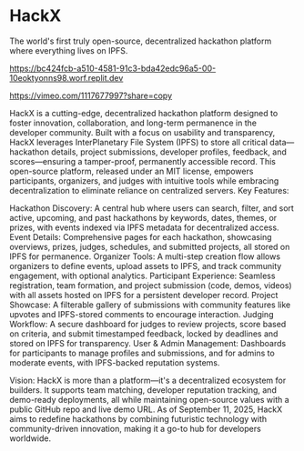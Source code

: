 # HackX
The world's first truly open-source, decentralized hackathon platform where everything lives on IPFS.

https://bc424fcb-a510-4581-91c3-bda42edc96a5-00-10eoktyonns98.worf.replit.dev

https://vimeo.com/1117677997?share=copy

HackX is a cutting-edge, decentralized hackathon platform designed to foster innovation, collaboration, and long-term permanence in the developer community. Built with a focus on usability and transparency, HackX leverages InterPlanetary File System (IPFS) to store all critical data—hackathon details, project submissions, developer profiles, feedback, and scores—ensuring a tamper-proof, permanently accessible record. This open-source platform, released under an MIT license, empowers participants, organizers, and judges with intuitive tools while embracing decentralization to eliminate reliance on centralized servers.
Key Features:

Hackathon Discovery: A central hub where users can search, filter, and sort active, upcoming, and past hackathons by keywords, dates, themes, or prizes, with events indexed via IPFS metadata for decentralized access.
Event Details: Comprehensive pages for each hackathon, showcasing overviews, prizes, judges, schedules, and submitted projects, all stored on IPFS for permanence.
Organizer Tools: A multi-step creation flow allows organizers to define events, upload assets to IPFS, and track community engagement, with optional analytics.
Participant Experience: Seamless registration, team formation, and project submission (code, demos, videos) with all assets hosted on IPFS for a persistent developer record.
Project Showcase: A filterable gallery of submissions with community features like upvotes and IPFS-stored comments to encourage interaction.
Judging Workflow: A secure dashboard for judges to review projects, score based on criteria, and submit timestamped feedback, locked by deadlines and stored on IPFS for transparency.
User & Admin Management: Dashboards for participants to manage profiles and submissions, and for admins to moderate events, with IPFS-backed reputation systems.

Vision:
HackX is more than a platform—it's a decentralized ecosystem for builders. It supports team matching, developer reputation tracking, and demo-ready deployments, all while maintaining open-source values with a public GitHub repo and live demo URL. As of September 11, 2025, HackX aims to redefine hackathons by combining futuristic technology with community-driven innovation, making it a go-to hub for developers worldwide.

